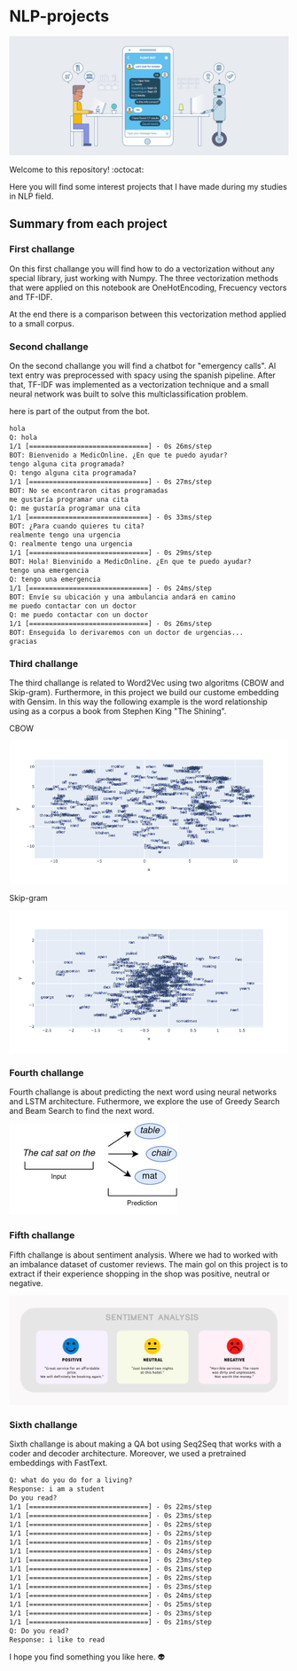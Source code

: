 # NLP-projects

![NLP-projects](chatbot-solvan.jpg)

Welcome to this repository! :octocat:

Here you will find some interest projects that I have made during my studies in NLP field.

## Summary from each project

### First challange

On this first challange you will find how to do a vectorization without any special library, just working with Numpy. The three vectorization methods that were applied on this notebook are OneHotEncoding, Frecuency vectors and TF-IDF.

At the end there is a comparison between this vectorization method applied to a small corpus.

### Second challange

On the second challange you will find a chatbot for "emergency calls". Al text entry was preprocessed with spacy using the spanish pipeline. After that, TF-IDF was implemented as a vectorization technique and a small neural network was built to solve this multiclassification problem.

here is part of the output from the bot.

```
hola
Q: hola
1/1 [==============================] - 0s 26ms/step
BOT: Bienvenido a MedicOnline. ¿En que te puedo ayudar?
tengo alguna cita programada?
Q: tengo alguna cita programada?
1/1 [==============================] - 0s 27ms/step
BOT: No se encontraron citas programadas
me gustaría programar una cita
Q: me gustaría programar una cita
1/1 [==============================] - 0s 33ms/step
BOT: ¿Para cuando quieres tu cita?
realmente tengo una urgencia
Q: realmente tengo una urgencia
1/1 [==============================] - 0s 29ms/step
BOT: Hola! Bienvinido a MedicOnline. ¿En que te puedo ayudar?
tengo una emergencia
Q: tengo una emergencia
1/1 [==============================] - 0s 24ms/step
BOT: Envíe su ubicación y una ambulancia andará en camino
me puedo contactar con un doctor
Q: me puedo contactar con un doctor
1/1 [==============================] - 0s 26ms/step
BOT: Enseguida lo derivaremos con un doctor de urgencias...
gracias
```
### Third challange

The third challange is related to Word2Vec using two algoritms (CBOW and Skip-gram). Furthermore, in this project we build our custome embedding with Gensim. In this way the following example is the word relationship using as a corpus a book from Stephen King "The Shining".

CBOW

![CBOW](Challange_3/CBOW_ST.png)

Skip-gram

![Skip-gram](Challange_3/Skip_gram.png)

### Fourth challange

Fourth challange is about predicting the next word using neural networks and LSTM architecture. Futhermore, we explore the use of Greedy Search and Beam Search to find the next word.

![next-word](next-word.png)

### Fifth challange

Fifth challange is about sentiment analysis. Where we had to worked with an imbalance dataset of customer reviews. The main gol on this project is to extract if their experience shopping in the shop was positive, neutral or negative.

![analysis](sentimentanalysishotelgeneric-2048x803-1.jpg)

### Sixth challange

Sixth challange is about making a QA bot using Seq2Seq that works with a coder and decoder architecture. Moreover, we used a pretrained embeddings with FastText.

```
Q: what do you do for a living?
Response: i am a student
Do you read?
1/1 [==============================] - 0s 22ms/step
1/1 [==============================] - 0s 23ms/step
1/1 [==============================] - 0s 22ms/step
1/1 [==============================] - 0s 22ms/step
1/1 [==============================] - 0s 21ms/step
1/1 [==============================] - 0s 24ms/step
1/1 [==============================] - 0s 23ms/step
1/1 [==============================] - 0s 21ms/step
1/1 [==============================] - 0s 22ms/step
1/1 [==============================] - 0s 23ms/step
1/1 [==============================] - 0s 24ms/step
1/1 [==============================] - 0s 25ms/step
1/1 [==============================] - 0s 23ms/step
1/1 [==============================] - 0s 21ms/step
Q: Do you read?
Response: i like to read
```

I hope you find something you like here. :alien: